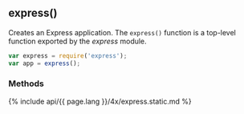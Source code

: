 <h2>express()</h2>

Creates an Express application. The `express()` function is a top-level function exported by the _express_ module.

~~~js
var express = require('express');
var app = express();
~~~

<h3 id='express.methods'>Methods</h3>

<section markdown="1">
  {% include api/{{ page.lang }}/4x/express.static.md %}
</section>
